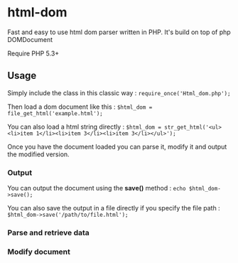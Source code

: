 # html-dom #

Fast and easy to use html dom parser written in PHP. It's build on top of php DOMDocument

Require PHP 5.3+


## Usage ##

Simply include the class in this classic way : 
` require_once('Html_dom.php'); `

Then load a dom document like this : 
` $html_dom = file_get_html('example.html'); `

You can also load a html string directly : 
` $html_dom = str_get_html('<ul><li>item 1</li><li>item 3</li><li>item 3</li></ul>'); `

Once you have the document loaded you can parse it, modify it and output the modified version. 

### Output ### 

You can output the document using the **save()** method : 
` echo $html_dom->save(); `

You can also save the output in a file directly if you specify the file path :
` $html_dom->save('/path/to/file.html'); `

### Parse and retrieve data ###	


### Modify document ###
	